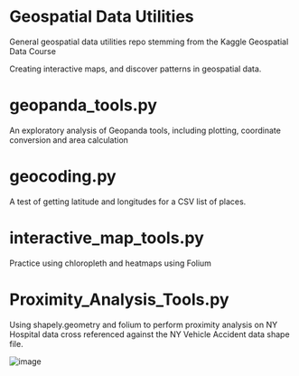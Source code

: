# Geospatial Data Utilities

 General geospatial data utilities repo stemming from the Kaggle Geospatial Data Course
 
 Creating interactive maps, and discover patterns in geospatial data.

# geopanda_tools.py

An exploratory analysis of Geopanda tools, including plotting, coordinate conversion and area calculation

# geocoding.py

A test of getting latitude and longitudes for a CSV list of places.

# interactive_map_tools.py

Practice using chloropleth and heatmaps using Folium

# Proximity_Analysis_Tools.py

Using shapely.geometry and folium to perform proximity analysis on NY Hospital data cross referenced against the NY Vehicle Accident data shape file.

![image](https://user-images.githubusercontent.com/64989388/166106105-c4b425af-7ed5-4ea0-8733-db1595ad7dbf.png)
